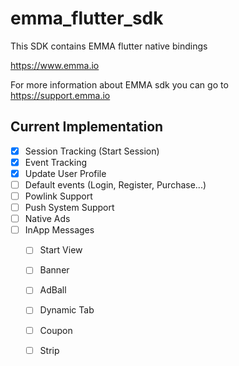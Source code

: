 # emma_flutter_sdk

This SDK contains EMMA flutter native bindings

https://www.emma.io

For more information about EMMA sdk you can go to https://support.emma.io

## Current Implementation

- [x] Session Tracking (Start Session)
- [x] Event Tracking
- [x] Update User Profile
- [ ] Default events (Login, Register, Purchase...)
- [ ] Powlink Support
- [ ] Push System Support
- [ ] Native Ads
- [ ] InApp Messages
  - [ ] Start View
  - [ ] Banner
  - [ ] AdBall
  - [ ] Dynamic Tab
  - [ ] Coupon
  - [ ] Strip
  
